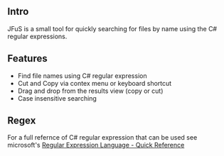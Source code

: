 ## Intro

JFuS is a small tool for quickly searching for files by name using the C# regular expressions.

## Features

- Find file names using C# regular expression
- Cut and Copy via contex menu or keyboard shortcut
- Drag and drop from the results view (copy or cut)
- Case insensitive searching

## Regex

For a full refernce of C# regular expression that can be used see microsoft's [Regular Expression Language - Quick Reference](https://docs.microsoft.com/en-us/dotnet/standard/base-types/regular-expression-language-quick-reference)
